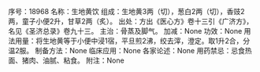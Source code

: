 序号：18968
名称：生地黄饮
组成：生地黄3两（切），葱白2两（切），香豉2两，童子小便2升，甘草2两（炙）。
出处：方出《医心方》卷十三引《广济方》，名见《圣济总录》卷九十三。
主治：骨蒸及脚气。
加减：None
功效：None
用法用量：将生地黄等于小便中浸1宿，平旦煎2沸，绞去滓，澄定。取1升2合，分温2服。
制备方法：None
临床应用：None
各家论述：None
用药禁忌：忌食热面、猪肉、油腻、粘食。
附注：None
